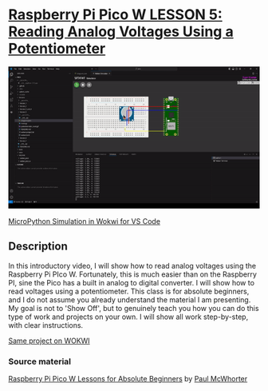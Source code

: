 # [Raspberry Pi Pico W LESSON 5: Reading Analog Voltages Using a Potentiometer](https://www.youtube.com/watch?v=ODWwErH_iGA&list=PLGs0VKk2DiYz8js1SJog21cDhkBqyAhC5&index=5)

![PiPico W LED Breadboard](https://github.com/ikostan/pico/blob/master/img/potentiometer_read.gif)

[MicroPython Simulation in Wokwi for VS Code](https://github.com/ikostan/pico/tree/master/wokwi)

## Description

In this introductory video, I will show how to read analog voltages
using the Raspberry Pi PIco W. Fortunately, this is much easier than
on the Raspberry PI, sine the Pico has a built in analog to digital
converter. I will show how to read voltages using a potentiometer.
This class is  for absolute beginners, and I do not assume you already
understand the material I am presenting. My goal is not to 'Show Off',
but to genuinely teach you how you can do this type of work and projects
on your own. I will show all work step-by-step, with clear instructions.

[Same project on WOKWI](https://wokwi.com/projects/399817789047931905)

### Source material

[Raspberry Pi Pico W Lessons for Absolute Beginners](https://www.youtube.com/playlist?list=PLGs0VKk2DiYz8js1SJog21cDhkBqyAhC5)
by [Paul McWhorter](https://www.youtube.com/c/mcwhorpj/playlists)
